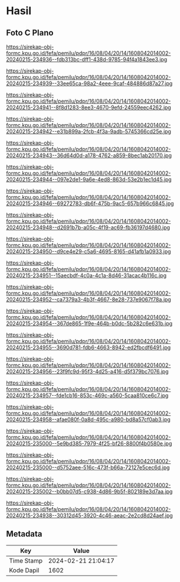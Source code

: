 # Hasil

## Foto C Plano

https://sirekap-obj-formc.kpu.go.id/fefa/pemilu/pdpr/16/08/04/20/14/1608042014002-20240215-234936--fdb313bc-dff1-438d-9785-94f4a1843ee3.jpg

https://sirekap-obj-formc.kpu.go.id/fefa/pemilu/pdpr/16/08/04/20/14/1608042014002-20240215-234939--33ee65ca-98a2-4eee-9caf-484886d87a27.jpg

https://sirekap-obj-formc.kpu.go.id/fefa/pemilu/pdpr/16/08/04/20/14/1608042014002-20240215-234941--8f8d1283-8ee3-4670-9efd-24559eec4262.jpg

https://sirekap-obj-formc.kpu.go.id/fefa/pemilu/pdpr/16/08/04/20/14/1608042014002-20240215-234942--e31b899a-2fcb-4f3a-9adb-5745366cd25e.jpg

https://sirekap-obj-formc.kpu.go.id/fefa/pemilu/pdpr/16/08/04/20/14/1608042014002-20240215-234943--36d64d0d-a178-4762-a859-8bec1ab20170.jpg

https://sirekap-obj-formc.kpu.go.id/fefa/pemilu/pdpr/16/08/04/20/14/1608042014002-20240215-234944--097e2de1-9a6e-4ed8-863d-53e2b1ec1d45.jpg

https://sirekap-obj-formc.kpu.go.id/fefa/pemilu/pdpr/16/08/04/20/14/1608042014002-20240215-234946--69272783-db6f-475b-9ac5-657b966c6845.jpg

https://sirekap-obj-formc.kpu.go.id/fefa/pemilu/pdpr/16/08/04/20/14/1608042014002-20240215-234948--d2691b7b-a05c-4f19-ac69-fb36197d4680.jpg

https://sirekap-obj-formc.kpu.go.id/fefa/pemilu/pdpr/16/08/04/20/14/1608042014002-20240215-234950--d9ce4e29-c5a6-4695-8165-d41afb1a0933.jpg

https://sirekap-obj-formc.kpu.go.id/fefa/pemilu/pdpr/16/08/04/20/14/1608042014002-20240215-234951--15aecbdf-4c0a-4c1a-8d46-31acac4b116c.jpg

https://sirekap-obj-formc.kpu.go.id/fefa/pemilu/pdpr/16/08/04/20/14/1608042014002-20240215-234952--ca7379a3-4b3f-4667-8e28-737e9067f78a.jpg

https://sirekap-obj-formc.kpu.go.id/fefa/pemilu/pdpr/16/08/04/20/14/1608042014002-20240215-234954--367de865-1f9e-464b-b0dc-5b282c6e631b.jpg

https://sirekap-obj-formc.kpu.go.id/fefa/pemilu/pdpr/16/08/04/20/14/1608042014002-20240215-234955--3690d781-fdb6-4663-8942-ed2fbcdf6491.jpg

https://sirekap-obj-formc.kpu.go.id/fefa/pemilu/pdpr/16/08/04/20/14/1608042014002-20240215-234956--23f9fc9d-95f3-4d25-a416-d5f379bc7076.jpg

https://sirekap-obj-formc.kpu.go.id/fefa/pemilu/pdpr/16/08/04/20/14/1608042014002-20240215-234957--fde1cb16-853c-469c-a560-5caa810ce6c7.jpg

https://sirekap-obj-formc.kpu.go.id/fefa/pemilu/pdpr/16/08/04/20/14/1608042014002-20240215-234958--afae080f-0a8d-495c-a980-bd8a57cf0ab3.jpg

https://sirekap-obj-formc.kpu.go.id/fefa/pemilu/pdpr/16/08/04/20/14/1608042014002-20240215-235000--5e9bd385-7979-4f25-bf26-8800f4b0580e.jpg

https://sirekap-obj-formc.kpu.go.id/fefa/pemilu/pdpr/16/08/04/20/14/1608042014002-20240215-235000--d5752aee-516c-473f-b66a-72127e5cec6d.jpg

https://sirekap-obj-formc.kpu.go.id/fefa/pemilu/pdpr/16/08/04/20/14/1608042014002-20240215-235002--b0bb07d5-c938-4d86-9b5f-802189e3d7aa.jpg

https://sirekap-obj-formc.kpu.go.id/fefa/pemilu/pdpr/16/08/04/20/14/1608042014002-20240215-234938--30312d45-3920-4c46-aeac-2e2cd8d24aef.jpg


## Metadata

| Key        | Value               |
| ---------- | ------------------- |
| Time Stamp | 2024-02-21 21:04:17 |
| Kode Dapil | 1602                |



